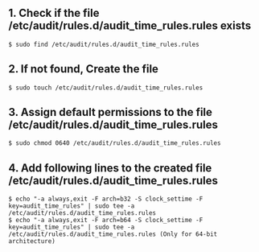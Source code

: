 ## 1. Check if the file /etc/audit/rules.d/audit_time_rules.rules exists
    $ sudo find /etc/audit/rules.d/audit_time_rules.rules
    
## 2. If not found, Create the file
    $ sudo touch /etc/audit/rules.d/audit_time_rules.rules

## 3. Assign default permissions to the file /etc/audit/rules.d/audit_time_rules.rules
    $ sudo chmod 0640 /etc/audit/rules.d/audit_time_rules.rules

## 4. Add following lines to the created file /etc/audit/rules.d/audit_time_rules.rules
    $ echo "-a always,exit -F arch=b32 -S clock_settime -F key=audit_time_rules" | sudo tee -a /etc/audit/rules.d/audit_time_rules.rules
    $ echo "-a always,exit -F arch=b64 -S clock_settime -F key=audit_time_rules" | sudo tee -a /etc/audit/rules.d/audit_time_rules.rules (Only for 64-bit architecture)

    

